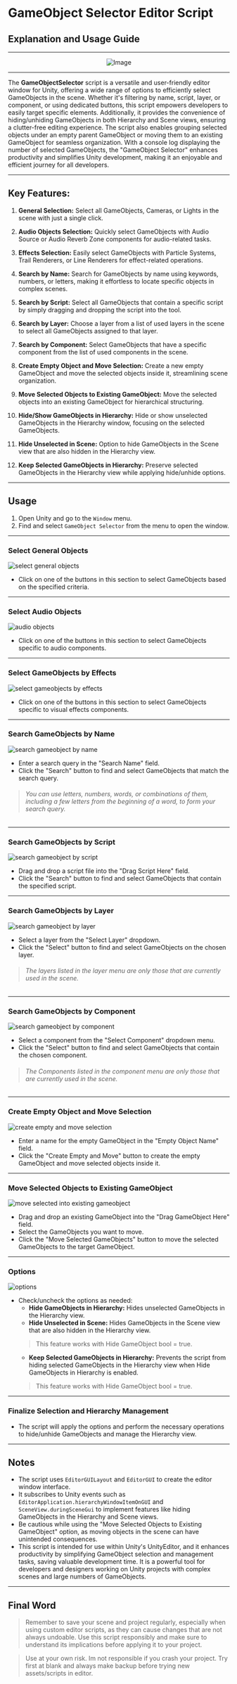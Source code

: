 # GameObject Selector Editor Script 
## Explanation and Usage Guide
---------------
<p align="center">
  <img src="https://github.com/shauma93/gameobjectselector/assets/141507721/6e0d5c2f-b596-44e2-b4a4-592e16689a07" alt="Image" />
</p>


---------------
The **GameObjectSelector** script is a versatile and user-friendly editor window for Unity, offering a wide range of options to efficiently select GameObjects in the scene. Whether it's filtering by name, script, layer, or component, or using dedicated buttons, this script empowers developers to easily target specific elements. Additionally, it provides the convenience of hiding/unhiding GameObjects in both Hierarchy and Scene views, ensuring a clutter-free editing experience. The script also enables grouping selected objects under an empty parent GameObject or moving them to an existing GameObject for seamless organization. With a console log displaying the number of selected GameObjects, the "GameObject Selector" enhances productivity and simplifies Unity development, making it an enjoyable and efficient journey for all developers.

---------------

## Key Features:

1. **General Selection:** Select all GameObjects, Cameras, or Lights in the scene with just a single click.

2. **Audio Objects Selection:** Quickly select GameObjects with Audio Source or Audio Reverb Zone components for audio-related tasks.

3. **Effects Selection:** Easily select GameObjects with Particle Systems, Trail Renderers, or Line Renderers for effect-related operations.

4. **Search by Name:** Search for GameObjects by name using keywords, numbers, or letters, making it effortless to locate specific objects in complex scenes.

5. **Search by Script:** Select all GameObjects that contain a specific script by simply dragging and dropping the script into the tool.

6. **Search by Layer:** Choose a layer from a list of used layers in the scene to select all GameObjects assigned to that layer.

7. **Search by Component:** Select GameObjects that have a specific component from the list of used components in the scene.

8. **Create Empty Object and Move Selection:** Create a new empty GameObject and move the selected objects inside it, streamlining scene organization.

9. **Move Selected Objects to Existing GameObject:** Move the selected objects into an existing GameObject for hierarchical structuring.

10. **Hide/Show GameObjects in Hierarchy:** Hide or show unselected GameObjects in the Hierarchy window, focusing on the selected GameObjects.

11. **Hide Unselected in Scene:** Option to hide GameObjects in the Scene view that are also hidden in the Hierarchy view.

12. **Keep Selected GameObjects in Hierarchy:** Preserve selected GameObjects in the Hierarchy view while applying hide/unhide options.

---------------
## Usage

1. Open Unity and go to the `Window` menu.
2. Find and select `GameObject Selector` from the menu to open the window.
---------------
### Select General Objects
![select general objects](https://github.com/shauma93/gameobjectselector/assets/141507721/b53b5c26-1922-4280-ab13-1eea32c91d3e)

- Click on one of the buttons in this section to select GameObjects based on the specified criteria.
---------------
### Select Audio Objects
![audio objects](https://github.com/shauma93/gameobjectselector/assets/141507721/c5f5084a-f5a4-4ad6-8905-d7c8920a4af1)

- Click on one of the buttons in this section to select GameObjects specific to audio components.
---------------
### Select GameObjects by Effects
![select gameobjects by effects](https://github.com/shauma93/gameobjectselector/assets/141507721/3595d811-719b-4188-8c49-0ed3af58edb2)

- Click on one of the buttons in this section to select GameObjects specific to visual effects components.
---------------
### Search GameObjects by Name
![search gameobject by name](https://github.com/shauma93/gameobjectselector/assets/141507721/25de1e8d-8731-4514-8f36-ba51896911e3)

- Enter a search query in the "Search Name" field.
- Click the "Search" button to find and select GameObjects that match the search query.

> ###### You can use letters, numbers, words, or combinations of them, including a few letters from the beginning of a word, to form your search query.
---------------
### Search GameObjects by Script
![search gameobject by script](https://github.com/shauma93/gameobjectselector/assets/141507721/c9cccff6-4534-4221-b8fd-c74797b81603)

- Drag and drop a script file into the "Drag Script Here" field.
- Click the "Search" button to find and select GameObjects that contain the specified script.
---------------
### Search GameObjects by Layer
![search gameobject by layer](https://github.com/shauma93/gameobjectselector/assets/141507721/7faaff0e-42c0-4531-b9c8-b56c3d751172)

- Select a layer from the "Select Layer" dropdown.
- Click the "Select" button to find and select GameObjects on the chosen layer.

> ###### The layers listed in the layer menu are only those that are currently used in the scene.
---------------
### Search GameObjects by Component
![search gameobject by component](https://github.com/shauma93/gameobjectselector/assets/141507721/b7539bbb-1144-4417-b412-20e866fa80d6)

- Select a component from the "Select Component" dropdown menu.
- Click the "Select" button to find and select GameObjects that contain the chosen component.

> ###### The Components listed in the component menu are only those that are currently used in the scene.
---------------
### Create Empty Object and Move Selection
![create empty and move selection](https://github.com/shauma93/gameobjectselector/assets/141507721/419deef6-3d7a-4628-a4d7-ef7f4cc71c4b)

- Enter a name for the empty GameObject in the "Empty Object Name" field.
- Click the "Create Empty and Move" button to create the empty GameObject and move selected objects inside it.
---------------
### Move Selected Objects to Existing GameObject
![move selected into existing gameobject](https://github.com/shauma93/gameobjectselector/assets/141507721/f11b95dc-293c-40cd-8f63-2c885ae3ff57)

- Drag and drop an existing GameObject into the "Drag GameObject Here" field.
- Select the GameObjects you want to move.
- Click the "Move Selected GameObjects" button to move the selected GameObjects to the target GameObject.
---------------
### Options
![options](https://github.com/shauma93/gameobjectselector/assets/141507721/8064b1e0-2fce-4b1a-807e-a6a72b4df6cb)

- Check/uncheck the options as needed:
  - **Hide GameObjects in Hierarchy:** Hides unselected GameObjects in the Hierarchy view.
  - **Hide Unselected in Scene:** Hides GameObjects in the Scene view that are also hidden in the Hierarchy view.
  >This feature works with Hide GameObject bool = true.
  - **Keep Selected GameObjects in Hierarchy:** Prevents the script from hiding selected GameObjects in the Hierarchy view when Hide GameObjects in Hierarchy is enabled.
  >This feature works with Hide GameObject bool = true.
---------------
### Finalize Selection and Hierarchy Management

- The script will apply the options and perform the necessary operations to hide/unhide GameObjects and manage the Hierarchy view.
---------------
## Notes

- The script uses `EditorGUILayout` and `EditorGUI` to create the editor window interface.
- It subscribes to Unity events such as `EditorApplication.hierarchyWindowItemOnGUI` and `SceneView.duringSceneGui` to implement features like hiding GameObjects in the Hierarchy and Scene views.
- Be cautious while using the "Move Selected Objects to Existing GameObject" option, as moving objects in the scene can have unintended consequences.
- This script is intended for use within Unity's UnityEditor, and it enhances productivity by simplifying GameObject selection and management tasks, saving valuable development time. It is a powerful tool for developers and designers working on Unity projects with complex scenes and large numbers of GameObjects.
---------------
## Final Word

>Remember to save your scene and project regularly, especially when using custom editor scripts, as they can cause changes that are not always undoable. Use this script responsibly and make sure to understand its implications before applying it to your project.

>Use at your own risk. Im not responsible if you crash your project. Try first at blank and always make backup before trying new assets/scripts in editor.
